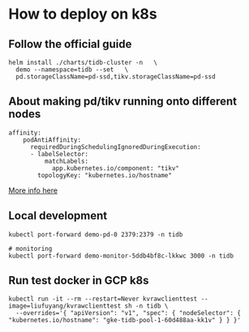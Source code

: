 # How to deploy on k8s

## Follow the official guide 
```
helm install ./charts/tidb-cluster -n   \
  demo --namespace=tidb --set   \
  pd.storageClassName=pd-ssd,tikv.storageClassName=pd-ssd
```

## About making pd/tikv running onto different nodes

```
affinity: 
    podAntiAffinity:
      requiredDuringSchedulingIgnoredDuringExecution:
      - labelSelector:
          matchLabels:
            app.kubernetes.io/component: "tikv"
        topologyKey: "kubernetes.io/hostname"
```
[More info here](https://github.com/pingcap/tidb-operator/blob/master/docs/operation-guide.md#configuration)

## Local development
```
kubectl port-forward demo-pd-0 2379:2379 -n tidb

# monitoring
kubectl port-forward demo-monitor-5ddb4bf8c-lkkwc 3000 -n tidb
```

## Run test docker in GCP k8s

```
kubectl run -it --rm --restart=Never kvrawclienttest --image=liufuyang/kvrawclienttest sh -n tidb \
  --overrides='{ "apiVersion": "v1", "spec": { "nodeSelector": { "kubernetes.io/hostname": "gke-tidb-pool-1-60d488aa-kk1v" } } }'
```